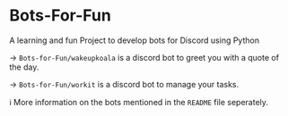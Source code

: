 # Bots-For-Fun

A learning and fun Project to develop bots for Discord using Python

-> `Bots-for-Fun/wakeupkoala` is a discord bot to greet you with a quote of the day.

-> `Bots-for-Fun/workit` is a discord bot to manage your tasks.


ℹ️ More information on the bots mentioned in the `README` file seperately.
